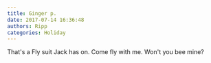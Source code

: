 ```yaml
---
title: Ginger p.
date: 2017-07-14 16:36:48
authors: Ripp
categories: Holiday
---
```


 That's a Fly suit Jack has on.
Come fly with me.
Won't you bee mine?
